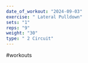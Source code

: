 ```yaml
---
date_of_workout: "2024-09-03"
exercise: " Lateral Pulldown"
sets: "1"
reps: "9"
weight: "30"
type: " 2 Circuit"
---
```

#workouts